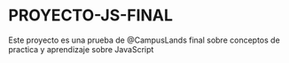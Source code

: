 # PROYECTO-JS-FINAL
Este proyecto es una prueba de @CampusLands final sobre conceptos de practica y aprendizaje sobre JavaScript
